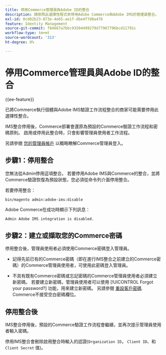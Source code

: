 ```yaml
---
title: 停用Commerce管理員與Adobe ID的整合
description: 請依照此選擇性程式來停用Adobe Commerce與Adobe IMS的管理員整合。
exl-id: 0cd02b23-873e-4e65-ae1f-dbe4f7d0a476
feature: Identity Management
source-git-commit: f84667a7bbc93504499279d77967796bcd11791c
workflow-type: tm+mt
source-wordcount: '313'
ht-degree: 0%

---
```


# 停用Commerce管理員與Adobe ID的整合

{{ee-feature}}

已將Commerce執行個體與Adobe IMS驗證工作流程整合的商家可能需要停用此選擇性整合。

IMS整合停用後，Commerce部署會還原為預設的Commerce驗證工作流程和密碼原則。 啟用或停用此整合時，只會影響管理員使用者工作流程。

另請參閱 [您的管理員帳戶](https://experienceleague.adobe.com/docs/commerce-admin/start/admin/admin-signin.html) 以概略瞭解Commerce管理員登入。

## 步驟1：停用整合

您無法從Admin停用這項整合。 若要停用Adobe IMS與Commerce的整合，並將Commerce驗證恢復為預設狀態，您必須從命令列介面停用整合。

若要停用整合：

```bash
bin/magento admin:adobe-ims:disable
```

Adobe Commerce在成功時顯示下列訊息：

```terminal
Admin Adobe IMS integration is disabled.
```

## 步驟2：建立或擷取您的Commerce密碼

停用整合後，管理員使用者必須使用Commerce密碼登入管理員。

* 記得先前已有的Commerce密碼（即在進行IMS整合之前建立的Commerce密碼）的Commerce管理員使用者，可使用此密碼登入管理員。

* 不具有既有Commerce密碼或忘記密碼的Commerce管理員使用者必須建立新密碼。 若要建立新密碼，管理員使用者可以使用 [!UICONTROL Forgot your password?] 功能，用來建立新密碼。 另請參閱 [重設客戶密碼](https://experienceleague.adobe.com/docs/commerce-admin/customers/customer-accounts/configure/password-reset.html). Commerce不接受空白密碼欄位。

## 停用整合後

IMS整合停用後，預設的Commerce驗證工作流程會繼續，並再次提示管理員使用者輸入密碼。

停用IMS整合會刪除啟用整合時輸入的認證(`Organization ID`， `Client ID`、和 `Client Secret` 值)。
